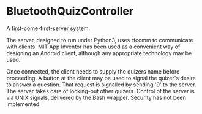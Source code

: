 # BluetoothQuizController
A first-come-first-server system.

The server, designed to run under Python3, uses rfcomm to communicate with clients.
MIT App Inventor has been used as a convenient way of designing an Android client,
although any appropriate technology may be used.

Once connected, the client needs to supply the quizers name before proceeding.
A button at the client may be used to signal the quizer's desire to answer a question.
That request is signalled by sending '9' to the server.  The server takes care of locking-out
other quizers.
Control of the server is via UNIX signals, delivered by the Bash wrapper.  Security has
not been implemented.
